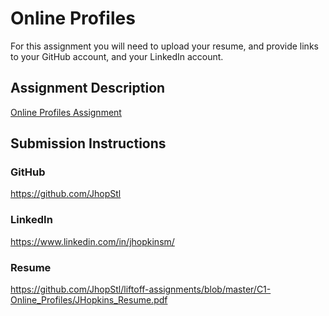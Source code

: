 # Online Profiles
For this assignment you will need to upload your resume, and provide links to your GitHub account, and your LinkedIn account.

## Assignment Description
[Online Profiles Assignment](https://education.launchcode.org/liftoff/assignments/online-profiles/)

## Submission Instructions

### GitHub
https://github.com/JhopStl

### LinkedIn
https://www.linkedin.com/in/jhopkinsm/

### Resume
https://github.com/JhopStl/liftoff-assignments/blob/master/C1-Online_Profiles/JHopkins_Resume.pdf
